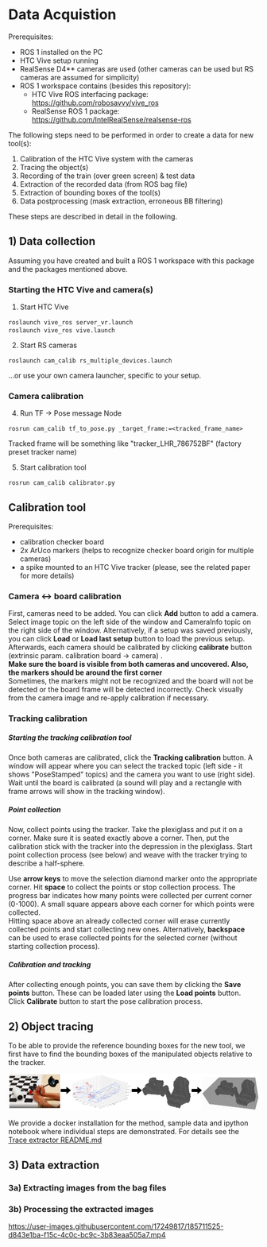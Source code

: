 # Data Acquistion

Prerequisites:

* ROS 1 installed on the PC
* HTC Vive setup running
* RealSense D4** cameras are used (other cameras can be used but RS cameras are assumed for simplicity)
* ROS 1 workspace contains (besides this repository):
  * HTC Vive ROS interfacing package: https://github.com/robosavvy/vive_ros  
  * RealSense ROS 1 package: https://github.com/IntelRealSense/realsense-ros  


The following steps need to be performed in order to create a data for new tool(s): 

1) Calibration of the HTC Vive system with the cameras
2) Tracing the object(s)
3) Recording of the train (over green screen) & test data
4) Extraction of the recorded data (from ROS bag file)
5) Extraction of bounding boxes of the tool(s)
6) Data postprocessing (mask extraction, erroneous BB filtering)

These steps are described in detail in the following.

## 1) Data collection

Assuming you have created and built a ROS 1 workspace with this package and the packages mentioned above.

### Starting the HTC Vive and camera(s)

1) Start HTC Vive  
  ```
  roslaunch vive_ros server_vr.launch
  roslaunch vive_ros vive.launch
  ```

2) Start RS cameras
```
roslaunch cam_calib rs_multiple_devices.launch
```  
...or use your own camera launcher, specific to your setup.

### Camera calibration

4. Run TF -> Pose message Node
```
rosrun cam_calib tf_to_pose.py _target_frame:=<tracked_frame_name>
```
Tracked frame will be something like "tracker_LHR_786752BF" (factory preset tracker name)

5. Start calibration tool
```
rosrun cam_calib calibrator.py
```

## Calibration tool

Prerequisites:
* calibration checker board
* 2x ArUco markers (helps to recognize checker board origin for multiple cameras)
* a spike mounted to an HTC Vive tracker (please, see the related paper for more details)

### Camera <-> board calibration

First, cameras need to be added. You can click **Add** button to add a camera. Select image topic on the left side of the window and CameraInfo topic on the right side of the window. Alternatively, if a setup was saved previously, you can click **Load** or **Load last setup** button to load the previous setup. Afterwards, each camera should be calibrated by clicking **calibrate** button (extrinsic param. calibration board -> camera) .  
**Make sure the board is visible from both cameras and uncovered. Also, the markers should be around the first corner**  
Sometimes, the markers might not be recognized and the board will not be detected or the board frame will be detected incorrectly. Check visually from the camera image and re-apply calibration if necessary.

### Tracking calibration

##### Starting the tracking calibration tool
Once both cameras are calibrated, click the **Tracking calibration** button. A window will appear where you can select the tracked topic (left side - it shows "PoseStamped" topics) and the camera you want to use (right side).
Wait until the board is calibrated (a sound will play and a rectangle with frame arrows will show in the tracking window).

##### Point collection

Now, collect points using the tracker. Take the plexiglass and put it on a corner. Make sure it is seated exactly above a corner. Then, put the calibration stick with the tracker into the depression in the plexiglass. Start point collection process (see below) and weave with the tracker trying to describe a half-sphere. 

Use **arrow keys** to move the selection diamond marker onto the appropriate corner. Hit **space** to collect the points or stop collection process. The progress bar indicates how many points were collected per current corner (0-1000). A small square appears above each corner for which points were collected.  
Hitting space above an already collected corner will erase currently collected points and start collecting new ones. Alternatively, **backspace** can be used to erase collected points for the selected corner (without starting collection process).

##### Calibration and tracking
After collecting enough points, you can save them by clicking the **Save points** button. These can be loaded later using the **Load points** button.
Click **Calibrate** button to start the pose calibration process.


## 2) Object tracing

To be able to provide the reference bounding boxes for the new tool, we first have to find the bounding boxes of the manipulated objects relative to the tracker.

<img src="./trace-extractor/images/trace_workflow.png" width="1000"/>

We provide a docker installation for the method, sample data and ipython notebook where individual steps are demonstrated. For details see the [Trace extractor README.md](./trace-extractor/README.md)


## 3) Data extraction


### 3a) Extracting images from the bag files


### 3b) Processing the extracted images

https://user-images.githubusercontent.com/17249817/185711525-d843e1ba-f15c-4c0c-bc9c-3b83eaa505a7.mp4

